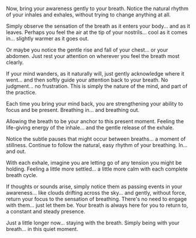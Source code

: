 Now, bring your awareness gently to your breath. Notice the natural rhythm of your inhales and exhales, without trying to change anything at all.

Simply observe the sensation of the breath as it enters your body... and as it leaves. Perhaps you feel the air at the tip of your nostrils... cool as it comes in... slightly warmer as it goes out.

Or maybe you notice the gentle rise and fall of your chest... or your abdomen. Just rest your attention on wherever you feel the breath most clearly.

If your mind wanders, as it naturally will, just gently acknowledge where it went... and then softly guide your attention back to your breath. No judgment... no frustration. This is simply the nature of the mind, and part of the practice.

Each time you bring your mind back, you are strengthening your ability to focus and be present. Breathing in... and breathing out.

Allowing the breath to be your anchor to this present moment. Feeling the life-giving energy of the inhale... and the gentle release of the exhale.

Notice the subtle pauses that might occur between breaths... a moment of stillness. Continue to follow the natural, easy rhythm of your breathing. In... and out.

With each exhale, imagine you are letting go of any tension you might be holding. Feeling a little more settled... a little more calm with each complete breath cycle.

If thoughts or sounds arise, simply notice them as passing events in your awareness... like clouds drifting across the sky... and gently, without force, return your focus to the sensation of breathing. There's no need to engage with them... just let them be. Your breath is always here for you to return to, a constant and steady presence.

Just a little longer now... staying with the breath. Simply being with your breath... in this quiet moment.
